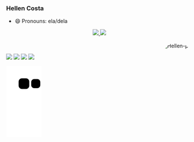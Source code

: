 ### Hellen Costa

- 😄 Pronouns: ela/dela

<div align="center">
  <a href="https://github.com/HellenCSilva">

  <img height="143em" src="https://github-readme-stats.vercel.app/api/username=HellenCSilva&show_icons=true&theme=dracula&include_all_commits=true&count_private=true%22/%3E">

  <img height="143em" src="https://github-readme-stats.vercel.app/api/top-langs/?username=HellenCSilva&layout=compact&langs_count=7&theme=dracula%22/%3E">
</div>

<div style="display: inline_block"><br>
  <img align="right" alt="Hellen-pic" height="143" style="border-radius:50px;" src="https://media.discordapp.net/attachments/946412500998557769/956989719198187620/git.gif.gif?width=582&height=586%22%3E">
</div>

  ##
 
<div> 
  <a href="https://www.instagram.com/ei.hellen/" target="_blank"><img src="https://img.shields.io/badge/-Instagram-%23E4405F?style=for-the-badge&logo=instagram&logoColor=white" target="_blank"></a>
 <a href="https://discord.gg/Hellen Costa#6412" target="_blank"><img src="https://img.shields.io/badge/Discord-7289DA?style=for-the-badge&logo=discord&logoColor=white" target="_blank"></a> 
  <a href = "mailto:hellencosta2012@gmail.com"><img src="https://img.shields.io/badge/-Gmail-%23333?style=for-the-badge&logo=gmail&logoColor=white" target="_blank"></a>
  <a href="https://www.linkedin.com/in/costahellen/" target="_blank"><img src="https://img.shields.io/badge/-LinkedIn-%230077B5?style=for-the-badge&logo=linkedin&logoColor=white" target="_blank"></a> 
 
  ![Snake animation](https://github.com/Ana-Luiza-Ferreira/Ana-Luiza-Ferreira/blob/output/github-contribution-grid-snake.svg)
 
</div>
